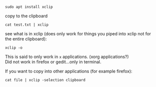 ```
sudo apt install xclip
```

copy to the clipboard
```
cat test.txt | xclip
```

see what is in xclip (does only work for things you piped into xclip not for the entire clipboard):
```
xclip -o
```

This is said to only work in `x` applications. (xorg applications?) \
Did not work in firefox or gedit...only in terminal.

If you want to copy into other applications (for example firefox):
```
cat file | xclip -selection clipboard
```
